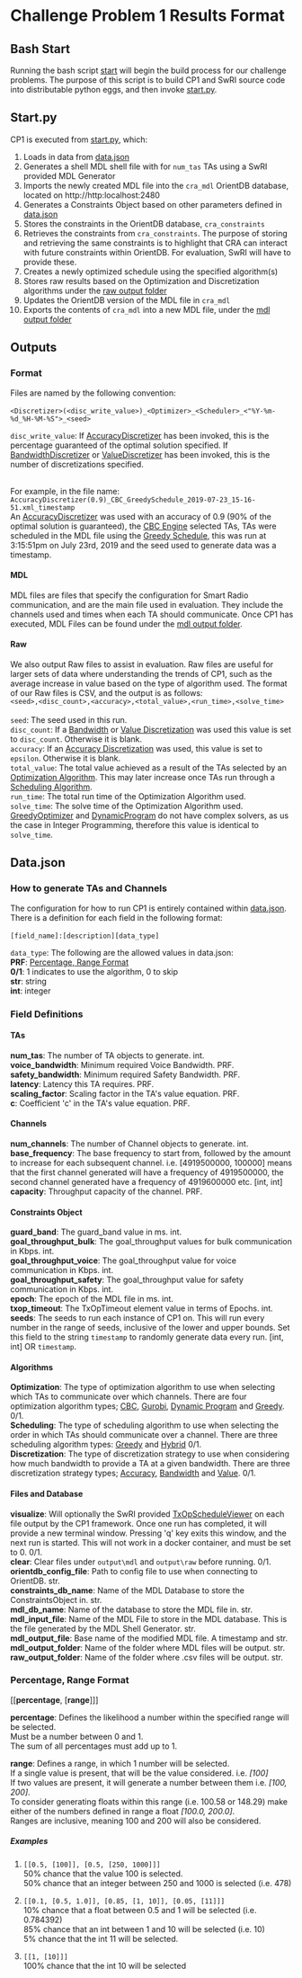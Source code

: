 # Challenge Problem 1 Results Format
## Bash Start
Running the bash script [start](start) will begin the build process for our challenge problems.
The purpose of this script is to build CP1 and SwRI source code into distributable python eggs,
and then invoke [start.py](src/cp1_src/cp1/start.py).

## Start.py
CP1 is executed from [start.py](src/cp1_src/cp1/start.py), which:
1. Loads in data from [data.json](conf/data.json)
2. Generates a shell MDL shell file with for `num_tas` TAs using a SwRI provided MDL Generator
3. Imports the newly created MDL file into the `cra_mdl` OrientDB database, located on http://http:localhost:2480
4. Generates a Constraints Object based on other parameters defined in [data.json](conf/data.json)
5. Stores the constraints in the OrientDB database, `cra_constraints`
6. Retrieves the constraints from `cra_constraints`. The purpose of storing and retrieving the same constraints is to highlight that CRA can interact with future constraints within OrientDB. For evaluation, SwRI will have to provide these.
7. Creates a newly optimized schedule using the specified algorithm(s)
8. Stores raw results based on the Optimization and Discretization algorithms under the [raw output folder](output/raw)
9. Updates the OrientDB version of the MDL file in `cra_mdl`
10. Exports the contents of `cra_mdl` into a new MDL file, under the [mdl output folder](output/mdl)

## Outputs
### Format
Files are named by the following convention: <br><br>
`<Discretizer>(<disc_write_value>)_<Optimizer>_<Scheduler>_<"%Y-%m-%d_%H-%M-%S">_<seed>`

`disc_write_value`:
If [AccuracyDiscretizer](src/cp1_src/cp1/processing/algorithms/discretization/accuracy_discretization.py) has been invoked, this is the percentage guaranteed of the optimal solution specified.
                    If [BandwidthDiscretizer](src/cp1_src/cp1/processing/algorithms/discretization/bandwidth_discretization.py) or [ValueDiscretizer](src/cp1_src/cp1/processing/algorithms/discretization/value_discretization.py) has been invoked, this is the number of discretizations specified.

<br>For example, in the file name: `AccuracyDiscretizer(0.9)_CBC_GreedySchedule_2019-07-23_15-16-51.xml_timestamp`<br>
 An [AccuracyDiscretizer](src/cp1_src/cp1/processing/algorithms/discretization/accuracy_discretization.py) was used with an accuracy of 0.9 (90% of the optimal solution is guaranteed), the [CBC Engine](src/cp1_src/cp1/processing/algorithms/optimization/integer_program.py) selected TAs, TAs were scheduled in the MDL file using the [Greedy Schedule](src/cp1_src/cp1/processing/algorithms/scheduling/greedy_schedule.py), this was run at 3:15:51pm on July 23rd, 2019 and the seed used to generate data was a timestamp.
#### MDL
MDL files are files that specify the configuration for Smart Radio communication, and are the main file used in evaluation. They include the channels used and times when each TA should communicate. Once CP1 has executed, MDL Files can be found under the [mdl output folder](output/mdl).
#### Raw
We also output Raw files to assist in evaluation. Raw files are useful for larger sets of data where understanding the trends of CP1, such as the average increase in value based on the type of algorithm used. The format of our Raw files is CSV, and the output is as follows: <br>
`<seed>,<disc_count>,<accuracy>,<total_value>,<run_time>,<solve_time>`
<br>
<br>
`seed`: The seed used in this run.<br>
`disc_count`: If a [Bandwidth](src/cp1_src/cp1/processing/algorithms/discretization/bandwidth_discretization.py) or [Value Discretization](src/cp1_src/cp1/processing/algorithms/discretization/value_discretization.py) was used this value is set to `disc_count`. Otherwise it is blank.<br>
`accuracy`: If an [Accuracy Discretization](src/cp1_src/cp1/processing/algorithms/discretization/accuracy_discretization.py) was used, this value is set to `epsilon`. Otherwise it is blank.<br>
`total_value`: The total value achieved as a result of the TAs selected by an [Optimization Algorithm](src/cp1_src/cp1/processing/algorithms/optimization). This may later increase once TAs run through a [Scheduling Algorithm](src/cp1_src/cp1/processing/algorithms/scheduling).<br>
`run_time`: The total run time of the Optimization Algorithm used.<br>
`solve_time`: The solve time of the Optimization Algorithm used. [GreedyOptimizer](src/cp1_src/cp1/processing/algorithms/optimization/greedy_optimization.py) and [DynamicProgram](src/cp1_src/cp1/processing/algorithms/optimization/dynamic_program.py) do not have complex solvers, as us the case in Integer Programming, therefore this value is identical to `solve_time`.

## Data.json
### How to generate TAs and Channels
The configuration for how to run CP1 is entirely contained within  [data.json](conf/data.json). There is a definition for each field in the following format: <br><br>
`[field_name]:[description][data_type]`

`data_type`:
The following are the allowed values in data.json: <br>
**PRF**: [Percentage, Range Format](#PRF) <br />
**0/1**: 1 indicates to use the algorithm, 0 to skip <br />
**str**: string <br>
**int**: integer <br>

### Field Definitions
#### TAs
**num_tas**: The number of TA objects to generate. int. <br />
**voice_bandwidth**: Minimum required Voice Bandwidth. PRF. <br />
**safety_bandwidth**: Minimum required Safety Bandwidth. PRF. <br />
**latency**: Latency this TA requires. PRF. <br />
**scaling_factor**: Scaling factor in the TA's value equation. PRF. <br />
**c**: Coefficient 'c' in the TA's value equation. PRF. <br />

#### Channels
**num_channels**: The number of Channel objects to generate. int. <br />
**base_frequency**: The base frequency to start from, followed by the amount to increase for each subsequent channel.
i.e. [4919500000, 100000] means that the first channel generated will have a frequency of 4919500000, the second
channel generated have a frequency of 4919600000 etc. [int, int] <br />
**capacity**: Throughput capacity of the channel. PRF. <br />

#### Constraints Object
**guard_band**: The guard_band value in ms. int. <br />
**goal_throughput_bulk**: The goal_throughput values for bulk communication in Kbps. int. <br />
**goal_throughput_voice**: The goal_throughput value for voice communication in Kbps. int. <br />
**goal_throughput_safety**: The goal_throughput value for safety communication in Kbps. int. <br />
**epoch**: The epoch of the MDL file in ms. int. <br />
**txop_timeout**: The TxOpTimeout element value in terms of Epochs. int. <br />
**seeds**: The seeds to run each instance of CP1 on. This will run every number in the range of seeds, inclusive of the lower and upper bounds. Set this field to the string `timestamp` to randomly generate data every run. [int, int] OR `timestamp`.

#### Algorithms
**Optimization**: The type of optimization algorithm to use when selecting which TAs to communicate over which channels. There are four optimization algorithm types; [CBC](src/cp1_src/cp1/processing/algorithms/optimization/integer_program.py), [Gurobi](src/cp1_src/cp1/processing/algorithms/optimization/gurobi.py), [Dynamic Program](src/cp1_src/cp1/processing/algorithms/optimization/dynamic_program.py) and [Greedy](src/cp1_src/cp1/processing/algorithms/optimization/greedy_optimization.py). 0/1. <br />
**Scheduling**: The type of scheduling algorithm to use when selecting the order in which TAs should communicate over a channel. There are three scheduling algorithm types: [Greedy](src/cp1_src/cp1/processing/algorithms/scheduling/greedy_schedule.py) and [Hybrid](src/cp1_src/cp1/processing/algorithms/scheduling/hybrid_schedule.py) 0/1. <br />
**Discretization**: The type of discretization strategy to use when considering how much bandwidth to provide a TA at a given bandwidth. There are three discretization strategy types; [Accuracy](src/cp1_src/cp1/processing/algorithms/discretization/accuracy_discretization.py), [Bandwidth](src/cp1_src/cp1/processing/algorithms/discretization/bandwidth_discretization.py) and [Value](src/cp1_src/cp1/processing/algorithms/discretization/value_discretization.py). 0/1.

#### Files and Database
**visualize**: Will optionally the SwRI provided [TxOpScheduleViewer](external/TxOpScheduleViewer/brass_visualization_tools/TxOpSchedViewer.py) on each file output by the CP1 framework. Once one run has completed, it will provide a new terminal window. Pressing 'q' key exits this window, and the next run is started. This will not work in a docker container, and must be set to 0. 0/1. <br>
**clear**: Clear files under `output\mdl` and `output\raw` before running. 0/1.  
**orientdb_config_file**: Path to config file to use when connecting to OrientDB. str. <br />
**constraints_db_name**: Name of the MDL Database to store the ConstraintsObject in. str. <br />
**mdl_db_name**: Name of the database to store the MDL file in. str. <br />
**mdl_input_file**: Name of the MDL File to store in the MDL database. This is the file generated by the MDL Shell Generator. str. <br />
**mdl_output_file**: Base name of the modified MDL file. A timestamp and  str. <br />
**mdl_output_folder**: Name of the folder where MDL files will be output. str. <br>
**raw_output_folder**: Name of the folder where .csv files will be output. str. <br>


### <a name="PRF"></a> Percentage, Range Format
[[**percentage**, [**range**]]]

**percentage**: Defines the likelihood a number within the specified range will be selected. <br />
Must be a number between 0 and 1. <br />
The sum of all percentages must add up to 1. <br />

**range**:  Defines a range, in which 1 number will be selected. <br />
If a single value is present, that will be the value considered. i.e. *[100]* <br />
If two values are present, it will generate a number between them i.e. *[100, 200]*. <br />
To consider generating floats within this range (i.e. 100.58 or 148.29) make either of the numbers defined in range a float *[100.0, 200.0]*. <br />
Ranges are inclusive, meaning 100 and 200 will also be considered.


##### Examples
1. `[[0.5, [100]], [0.5, [250, 1000]]]` <br />
50% chance that the value 100 is selected. <br />
50% chance that an integer between 250 and 1000 is selected (i.e. 478)

2. `[[0.1, [0.5, 1.0]], [0.85, [1, 10]], [0.05, [11]]]` <br />
10% chance that a float between 0.5 and 1 will be selected (i.e. 0.784392) <br />
85% chance that an int between 1 and 10 will be selected (i.e. 10) <br />
5% chance that the int 11 will be selected.

3. `[[1, [10]]]` <br />
100% chance that the int 10 will be selected
